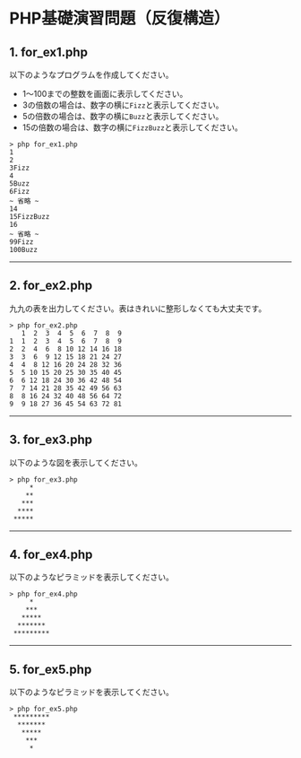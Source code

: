 # PHP基礎演習問題（反復構造）

## 1. for_ex1.php

以下のようなプログラムを作成してください。

- 1～100までの整数を画面に表示してください。
- 3の倍数の場合は、数字の横に`Fizz`と表示してください。
- 5の倍数の場合は、数字の横に`Buzz`と表示してください。
- 15の倍数の場合は、数字の横に`FizzBuzz`と表示してください。

```console
> php for_ex1.php
1
2
3Fizz
4
5Buzz
6Fizz
~ 省略 ~
14
15FizzBuzz
16
~ 省略 ~
99Fizz
100Buzz
```

<hr>

## 2. for_ex2.php

九九の表を出力してください。表はきれいに整形しなくても大丈夫です。

```console
> php for_ex2.php
   1  2  3  4  5  6  7  8  9
1  1  2  3  4  5  6  7  8  9
2  2  4  6  8 10 12 14 16 18
3  3  6  9 12 15 18 21 24 27
4  4  8 12 16 20 24 28 32 36
5  5 10 15 20 25 30 35 40 45
6  6 12 18 24 30 36 42 48 54
7  7 14 21 28 35 42 49 56 63
8  8 16 24 32 40 48 56 64 72
9  9 18 27 36 45 54 63 72 81
```

<hr>

## 3. for_ex3.php

以下のような図を表示してください。

```console
> php for_ex3.php
     *
    **
   ***
  ****
 *****
```

<hr>

## 4. for_ex4.php

以下のようなピラミッドを表示してください。

```console
> php for_ex4.php
     *
    ***
   *****
  *******
 *********
```

<hr>

## 5. for_ex5.php

以下のようなピラミッドを表示してください。

```console
> php for_ex5.php
 *********
  *******
   *****
    ***
     *
```